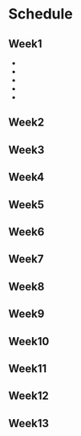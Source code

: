 # Schedule

## Week1
- 
-
-
-
-

## Week2
## Week3
## Week4
## Week5
## Week6
## Week7
## Week8
## Week9
## Week10
## Week11
## Week12
## Week13
